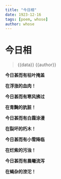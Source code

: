 ```yaml
---
title: "今日相"
date: 1923-12-16
tags: [poem, whose]
author: whose
---
```

# 今日相
> {{data}}
> {{author}}

**今日甚而有枯叶掩盖**

**在浮涨的血肉！**
<!--一胀想　若观人死尸。胖胀如韦囊盛风。异于本相。是为胀想-->

**今日甚而有寒风拂过**

**在青黤的肮脏！**
<!--二青瘀想　若观死尸。皮肉黄赤瘀黑青黤。是为青瘀．想 -->

**今日甚而有白霜涂漫**

**在裂坏的朽木！**
<!--三坏想　若观死尸。风吹日曝。转大裂坏在地。是为坏．想 -->

**今日甚而有小雪降临**

**在烂紫的污浊！**
<!--四血涂漫想　若观死尸。处处脓血流溢。污秽涂漫。是为血涂漫．想 -->

**今日甚而有晨曦流泻**

**在蝇杂的滂沱！**
<!--五脓烂想　若观死尸。虫脓流出。皮肉坏烂。滂沱在地。是为脓烂．想 -->
